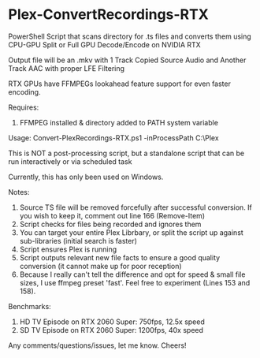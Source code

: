 # Plex-ConvertRecordings-RTX
PowerShell Script that scans directory for .ts files and converts them using CPU-GPU Split or Full GPU Decode/Encode on NVIDIA RTX

Output file will be an .mkv with 1 Track Copied Source Audio and Another Track AAC with proper LFE Filtering

RTX GPUs have FFMPEGs lookahead feature support for even faster encoding.

Requires:
1) FFMPEG installed & directory added to PATH system variable

Usage:
Convert-PlexRecordings-RTX.ps1 -inProcessPath C:\Plex

This is NOT a post-processing script, but a standalone script that can be run interactively or via scheduled task

Currently, this has only been used on Windows.

Notes:
1) Source TS file will be removed forcefully after successful conversion.  If you wish to keep it, comment out line 166 (Remove-Item)
2) Script checks for files being recorded and ignores them
3) You can target your entire Plex Librbary, or split the script up against sub-libraries (initial search is faster)
4) Script ensures Plex is running
5) Script outputs relevant new file facts to ensure a good quality conversion (it cannot make up for poor reception)
6) Because I really can't tell the difference and opt for speed & small file sizes, I use ffmpeg preset 'fast'.  Feel free to experiment (Lines 153 and 158).

Benchmarks:
1) HD TV Episode on RTX 2060 Super: 750fps, 12.5x speed
2) SD TV Episode on RTX 2060 Super: 1200fps, 40x speed

Any comments/questions/issues, let me know.
Cheers!
